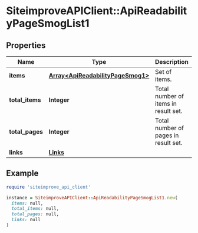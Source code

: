 # SiteimproveAPIClient::ApiReadabilityPageSmogList1

## Properties

| Name | Type | Description | Notes |
| ---- | ---- | ----------- | ----- |
| **items** | [**Array&lt;ApiReadabilityPageSmog1&gt;**](ApiReadabilityPageSmog1.md) | Set of items. |  |
| **total_items** | **Integer** | Total number of items in result set. |  |
| **total_pages** | **Integer** | Total number of pages in result set. |  |
| **links** | [**Links**](Links.md) |  | [optional] |

## Example

```ruby
require 'siteimprove_api_client'

instance = SiteimproveAPIClient::ApiReadabilityPageSmogList1.new(
  items: null,
  total_items: null,
  total_pages: null,
  links: null
)
```

